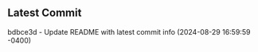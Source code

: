 
## Latest Commit
bdbce3d - Update README with latest commit info (2024-08-29 16:59:59 -0400) <Yunxi-Zhou>
